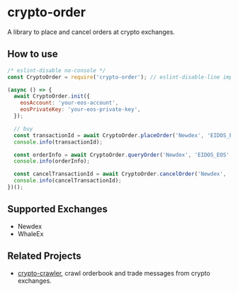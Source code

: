 # crypto-order

A library to place and cancel orders at crypto exchanges.

## How to use

```javascript
/* eslint-disable no-console */
const CryptoOrder = require('crypto-order'); // eslint-disable-line import/no-unresolved

(async () => {
  await CryptoOrder.init({
    eosAccount: 'your-eos-account',
    eosPrivateKey: 'your-eos-private-key',
  });

  // buy
  const transactionId = await CryptoOrder.placeOrder('Newdex', 'EIDOS_EOS', 0.00121, 9.2644, false);
  console.info(transactionId);

  const orderInfo = await CryptoOrder.queryOrder('Newdex', 'EIDOS_EOS', transactionId);
  console.info(orderInfo);

  const cancelTransactionId = await CryptoOrder.cancelOrder('Newdex', 'EIDOS_EOS', transactionId);
  console.info(cancelTransactionId);
})();
```

## Supported Exchanges

- Newdex
- WhaleEx

## Related Projects

- [crypto-crawler](https://www.npmjs.com/package/crypto-crawler), crawl orderbook and trade messages from crypto exchanges.
